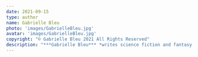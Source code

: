 ```yaml
---
date: 2021-09-15
type: author
name: Gabrielle Bleu
photo: 'images/GabrielleBleu.jpg'
avatar: 'images/GabrielleBleu.jpg'
copyright: "© Gabrielle Bleu 2021 All Rights Reserved"
description: "***Gabrielle Bleu*** *writes science fiction and fantasy. When not writing, she watches birds and admires lichens. Their work has appeared in* Dose of Dread, Theme of Absence, *and* Utopia Science Fiction. *Follow them on twitter [@BeteMonstrueuse](http://twitter.com/BeteMonstrueuse) for birdwatching photos and occasional thoughts on werewolves, and find more of her work at [gabriellebleu.com](https://gabriellebleu.com/).*"
---
```


